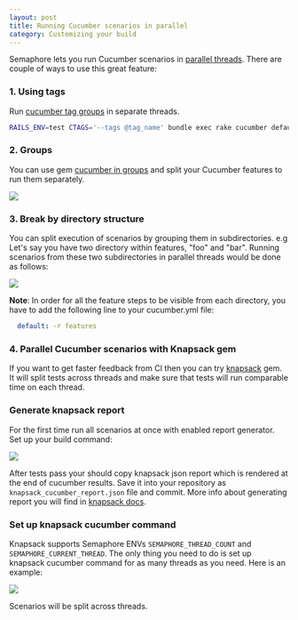 ```yaml
---
layout: post
title: Running Cucumber scenarios in parallel
category: Customizing your build
---
```


Semaphore lets you run Cucumber scenarios in [parallel threads](https://semaphoreci.com/parallelism). There are couple of ways to use this great feature:

### 1. Using tags

Run [cucumber tag groups](https://github.com/cucumber/cucumber/wiki/Tags) in separate threads.

```bash
RAILS_ENV=test CTAGS='--tags @tag_name' bundle exec rake cucumber default: features
```

### 2. Groups

You can use gem [cucumber in groups](https://github.com/cloudcastle/cucumber_in_groups) and split your Cucumber features to run them separately.

<img src="/docs/assets/img/running-cucumber-scenarios-in-threads/group_threads.png" class="img-responsive">

### 3. Break by directory structure

You can split execution of scenarios by grouping them in subdirectories.
e.g Let's say you have two directory within features, "foo" and "bar".
Running scenarios from these two subdirectories in parallel threads would be done as follows:

<img src="/docs/assets/img/running-cucumber-scenarios-in-threads/directory_threads.png" class="img-responsive">

__Note__: In order for all the feature steps to be visible from each directory, you have to add the following line to your cucumber.yml file:

```yml
  default: -r features
```

### 4. Parallel Cucumber scenarios with Knapsack gem

If you want to get faster feedback from CI then you can try [knapsack](https://github.com/ArturT/knapsack) gem. It will split tests across threads and make sure that tests will run comparable time on each thread.

### Generate knapsack report

For the first time run all scenarios at once with enabled report generator. Set up your build command:

<img src="/docs/assets/img/running-cucumber-scenarios-in-threads/knapsack-generate-report.png" class="img-responsive">

After tests pass your should copy knapsack json report which is rendered at the end of cucumber results. Save it into your repository as `knapsack_cucumber_report.json` file and commit. More info about generating report you will find in [knapsack docs](https://github.com/ArturT/knapsack#usage).

### Set up knapsack cucumber command

Knapsack supports Semaphore ENVs `SEMAPHORE_THREAD_COUNT` and `SEMAPHORE_CURRENT_THREAD`. The only thing you need to do is set up knapsack cucumber command for as many threads as you need. Here is an example:

<img src="/docs/assets/img/running-cucumber-scenarios-in-threads/knapsack-config-threads.png" class="img-responsive">

Scenarios will be split across threads.
